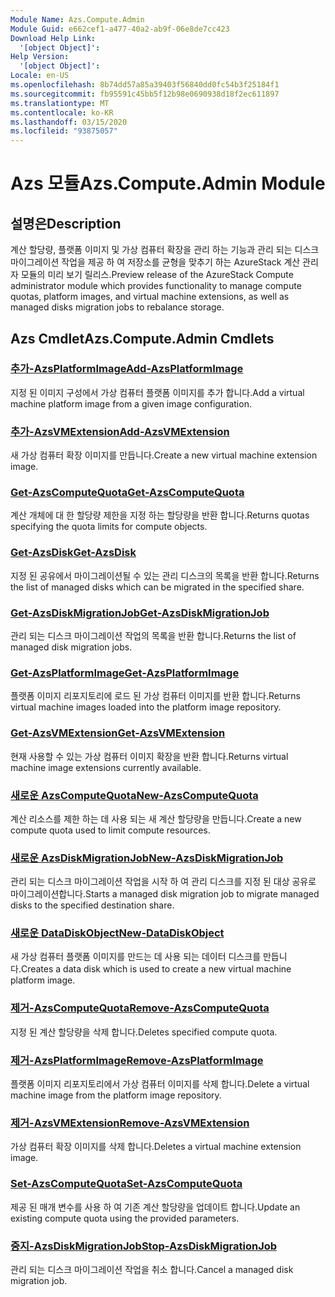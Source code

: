 ```yaml
---
Module Name: Azs.Compute.Admin
Module Guid: e662cef1-a477-40a2-ab9f-06e8de7cc423
Download Help Link:
  '[object Object]': 
Help Version:
  '[object Object]': 
Locale: en-US
ms.openlocfilehash: 8b74dd57a85a39403f56840dd0fc54b3f25184f1
ms.sourcegitcommit: fb95591c45bb5f12b98e0690938d18f2ec611897
ms.translationtype: MT
ms.contentlocale: ko-KR
ms.lasthandoff: 03/15/2020
ms.locfileid: "93875057"
---
```

# <span data-ttu-id="471eb-101">Azs 모듈</span><span class="sxs-lookup"><span data-stu-id="471eb-101">Azs.Compute.Admin Module</span></span>
## <span data-ttu-id="471eb-102">설명은</span><span class="sxs-lookup"><span data-stu-id="471eb-102">Description</span></span>
<span data-ttu-id="471eb-103">계산 할당량, 플랫폼 이미지 및 가상 컴퓨터 확장을 관리 하는 기능과 관리 되는 디스크 마이그레이션 작업을 제공 하 여 저장소를 균형을 맞추기 하는 AzureStack 계산 관리자 모듈의 미리 보기 릴리스.</span><span class="sxs-lookup"><span data-stu-id="471eb-103">Preview release of the AzureStack Compute administrator module which provides functionality to manage compute quotas, platform images, and virtual machine extensions, as well as managed disks migration jobs to rebalance storage.</span></span>

## <span data-ttu-id="471eb-104">Azs Cmdlet</span><span class="sxs-lookup"><span data-stu-id="471eb-104">Azs.Compute.Admin Cmdlets</span></span>
### [<span data-ttu-id="471eb-105">추가-AzsPlatformImage</span><span class="sxs-lookup"><span data-stu-id="471eb-105">Add-AzsPlatformImage</span></span>](Add-AzsPlatformImage.md)
<span data-ttu-id="471eb-106">지정 된 이미지 구성에서 가상 컴퓨터 플랫폼 이미지를 추가 합니다.</span><span class="sxs-lookup"><span data-stu-id="471eb-106">Add a virtual machine platform image from a given image configuration.</span></span>

### [<span data-ttu-id="471eb-107">추가-AzsVMExtension</span><span class="sxs-lookup"><span data-stu-id="471eb-107">Add-AzsVMExtension</span></span>](Add-AzsVMExtension.md)
<span data-ttu-id="471eb-108">새 가상 컴퓨터 확장 이미지를 만듭니다.</span><span class="sxs-lookup"><span data-stu-id="471eb-108">Create a new virtual machine extension image.</span></span>

### [<span data-ttu-id="471eb-109">Get-AzsComputeQuota</span><span class="sxs-lookup"><span data-stu-id="471eb-109">Get-AzsComputeQuota</span></span>](Get-AzsComputeQuota.md)
<span data-ttu-id="471eb-110">계산 개체에 대 한 할당량 제한을 지정 하는 할당량을 반환 합니다.</span><span class="sxs-lookup"><span data-stu-id="471eb-110">Returns quotas specifying the quota limits for compute objects.</span></span>

### [<span data-ttu-id="471eb-111">Get-AzsDisk</span><span class="sxs-lookup"><span data-stu-id="471eb-111">Get-AzsDisk</span></span>](Get-AzsDisk.md)
<span data-ttu-id="471eb-112">지정 된 공유에서 마이그레이션될 수 있는 관리 디스크의 목록을 반환 합니다.</span><span class="sxs-lookup"><span data-stu-id="471eb-112">Returns the list of managed disks which can be migrated in the specified share.</span></span>

### [<span data-ttu-id="471eb-113">Get-AzsDiskMigrationJob</span><span class="sxs-lookup"><span data-stu-id="471eb-113">Get-AzsDiskMigrationJob</span></span>](Get-AzsDiskMigrationJob.md)
<span data-ttu-id="471eb-114">관리 되는 디스크 마이그레이션 작업의 목록을 반환 합니다.</span><span class="sxs-lookup"><span data-stu-id="471eb-114">Returns the list of managed disk migration jobs.</span></span>

### [<span data-ttu-id="471eb-115">Get-AzsPlatformImage</span><span class="sxs-lookup"><span data-stu-id="471eb-115">Get-AzsPlatformImage</span></span>](Get-AzsPlatformImage.md)
<span data-ttu-id="471eb-116">플랫폼 이미지 리포지토리에 로드 된 가상 컴퓨터 이미지를 반환 합니다.</span><span class="sxs-lookup"><span data-stu-id="471eb-116">Returns virtual machine images loaded into the platform image repository.</span></span>

### [<span data-ttu-id="471eb-117">Get-AzsVMExtension</span><span class="sxs-lookup"><span data-stu-id="471eb-117">Get-AzsVMExtension</span></span>](Get-AzsVMExtension.md)
<span data-ttu-id="471eb-118">현재 사용할 수 있는 가상 컴퓨터 이미지 확장을 반환 합니다.</span><span class="sxs-lookup"><span data-stu-id="471eb-118">Returns virtual machine image extensions currently available.</span></span>

### [<span data-ttu-id="471eb-119">새로운 AzsComputeQuota</span><span class="sxs-lookup"><span data-stu-id="471eb-119">New-AzsComputeQuota</span></span>](New-AzsComputeQuota.md)
<span data-ttu-id="471eb-120">계산 리소스를 제한 하는 데 사용 되는 새 계산 할당량을 만듭니다.</span><span class="sxs-lookup"><span data-stu-id="471eb-120">Create a new compute quota used to limit compute resources.</span></span>

### [<span data-ttu-id="471eb-121">새로운 AzsDiskMigrationJob</span><span class="sxs-lookup"><span data-stu-id="471eb-121">New-AzsDiskMigrationJob</span></span>](New-AzsDiskMigrationJob.md)
<span data-ttu-id="471eb-122">관리 되는 디스크 마이그레이션 작업을 시작 하 여 관리 디스크를 지정 된 대상 공유로 마이그레이션합니다.</span><span class="sxs-lookup"><span data-stu-id="471eb-122">Starts a managed disk migration job to migrate managed disks to the specified destination share.</span></span>

### [<span data-ttu-id="471eb-123">새로운 DataDiskObject</span><span class="sxs-lookup"><span data-stu-id="471eb-123">New-DataDiskObject</span></span>](New-DataDiskObject.md)
<span data-ttu-id="471eb-124">새 가상 컴퓨터 플랫폼 이미지를 만드는 데 사용 되는 데이터 디스크를 만듭니다.</span><span class="sxs-lookup"><span data-stu-id="471eb-124">Creates a data disk which is used to create a new virtual machine platform image.</span></span>

### [<span data-ttu-id="471eb-125">제거-AzsComputeQuota</span><span class="sxs-lookup"><span data-stu-id="471eb-125">Remove-AzsComputeQuota</span></span>](Remove-AzsComputeQuota.md)
<span data-ttu-id="471eb-126">지정 된 계산 할당량을 삭제 합니다.</span><span class="sxs-lookup"><span data-stu-id="471eb-126">Deletes specified compute quota.</span></span>

### [<span data-ttu-id="471eb-127">제거-AzsPlatformImage</span><span class="sxs-lookup"><span data-stu-id="471eb-127">Remove-AzsPlatformImage</span></span>](Remove-AzsPlatformImage.md)
<span data-ttu-id="471eb-128">플랫폼 이미지 리포지토리에서 가상 컴퓨터 이미지를 삭제 합니다.</span><span class="sxs-lookup"><span data-stu-id="471eb-128">Delete a virtual machine image from the platform image repository.</span></span>

### [<span data-ttu-id="471eb-129">제거-AzsVMExtension</span><span class="sxs-lookup"><span data-stu-id="471eb-129">Remove-AzsVMExtension</span></span>](Remove-AzsVMExtension.md)
<span data-ttu-id="471eb-130">가상 컴퓨터 확장 이미지를 삭제 합니다.</span><span class="sxs-lookup"><span data-stu-id="471eb-130">Deletes a virtual machine extension image.</span></span>

### [<span data-ttu-id="471eb-131">Set-AzsComputeQuota</span><span class="sxs-lookup"><span data-stu-id="471eb-131">Set-AzsComputeQuota</span></span>](Set-AzsComputeQuota.md)
<span data-ttu-id="471eb-132">제공 된 매개 변수를 사용 하 여 기존 계산 할당량을 업데이트 합니다.</span><span class="sxs-lookup"><span data-stu-id="471eb-132">Update an existing compute quota using the provided parameters.</span></span>

### [<span data-ttu-id="471eb-133">중지-AzsDiskMigrationJob</span><span class="sxs-lookup"><span data-stu-id="471eb-133">Stop-AzsDiskMigrationJob</span></span>](Stop-AzsDiskMigrationJob.md)
<span data-ttu-id="471eb-134">관리 되는 디스크 마이그레이션 작업을 취소 합니다.</span><span class="sxs-lookup"><span data-stu-id="471eb-134">Cancel a managed disk migration job.</span></span>

